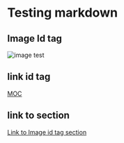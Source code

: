 # Testing markdown

## Image Id tag

![image test][image1]

[image1]: images/cat.ico

## link id tag

[MOC][MOCLink]

[MOCLink]: https://massopen.cloud/

## link to section

[Link to Image id tag section](#image-id-tag)
